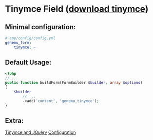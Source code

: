 # Tinymce Field ([download tinymce](http://www.tinymce.com/))

## Minimal configuration:

``` yml
# app/config/config.yml
genemu_form:
    tinymce: ~
```

## Default Usage:

``` php
<?php
// ...
public function buildForm(FormBuilder $builder, array $options)
{
    $builder
        // ...
        ->add('content', 'genemu_tinymce');
}
```

## Extra:

[Tinymce and JQuery](Resources/doc/jquery/tinymce/jquery.md)
[Configuration](Resources/doc/jquery/tinymce/default.md)
